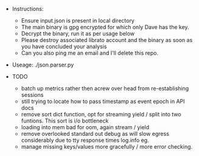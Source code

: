 - Instructions: 
    - Ensure input.json is present in local directory
    - The main binary is gpg encrypted for which only Dave has the key.
    - Decrypt the binary, run it as per usage below
    - Please destroy associated librato account and the binary as soon as you have concluded your analysis
    - Can you also ping me an email and I'll delete this repo.
- Useage: ./json.parser.py

- TODO 
   - batch up metrics rather then acrew over head from re-establishing sessions
   - still trying to locate how to pass timestamp as event epoch in API docs
   - remove sort dict function, opt for streaming yield / split into two funtions. This sort is i/o bottleneck
   - loading into mem bad for oom, again stream / yield
   - remove overlooked standard out debug as will slow egress considerably due to tty response times log.info eg.
   - manage missing keys/values more gracefully / more error checking.
   
